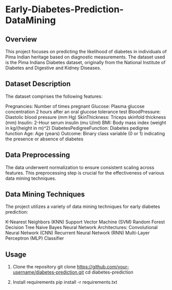 # Early-Diabetes-Prediction-DataMining

## Overview 
This project focuses on predicting the likelihood of diabetes in individuals of Pima Indian heritage based on diagnostic measurements. The dataset used is the Pima Indians Diabetes dataset, originally from the National Institute of Diabetes and Digestive and Kidney Diseases.

## Dataset Description
The dataset comprises the following features:

Pregnancies: Number of times pregnant
Glucose: Plasma glucose concentration 2 hours after an oral glucose tolerance test
BloodPressure: Diastolic blood pressure (mm Hg)
SkinThickness: Triceps skinfold thickness (mm)
Insulin: 2-Hour serum insulin (mu U/ml)
BMI: Body mass index (weight in kg/(height in m)^2)
DiabetesPedigreeFunction: Diabetes pedigree function
Age: Age (years)
Outcome: Binary class variable (0 or 1) indicating the presence or absence of diabetes

## Data Preprocessing
The data underwent normalization to ensure consistent scaling across features. This preprocessing step is crucial for the effectiveness of various data mining techniques.

## Data Mining Techniques
The project utilizes a variety of data mining techniques for early diabetes prediction:

K-Nearest Neighbors (KNN)
Support Vector Machine (SVM)
Random Forest
Decision Tree
Naive Bayes
Neural Network Architectures:
    Convolutional Neural Network (CNN)
    Recurrent Neural Network (RNN)
    Multi-Layer Perceptron (MLP) Classifier

## Usage 
1. Clone the repository
git clone https://github.com/your-username/diabetes-prediction.git
cd diabetes-prediction

2. Install requirements
pip install -r requirements.txt

